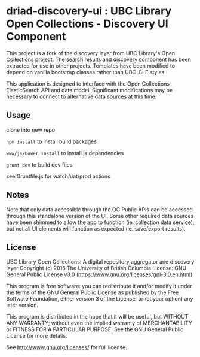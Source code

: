 # driad-discovery-ui : UBC Library Open Collections - Discovery UI Component

This project is a fork of the discovery layer from UBC Library's Open Collections project. The search results and discovery component has been extracted for use in other projects. Templates have been modified to depend on vanilla bootstrap classes rather than UBC-CLF styles.

This application is designed to interface with the Open Collections ElasticSearch API and data model. Significant modifications may be necessary to connect to alternative data sources at this time.

## Usage
clone into new repo

`npm install` to install build packages

`www/js/bower install` to install js dependencies

`grunt dev` to build dev files

see Gruntfile.js for watch/uat/prod actions


## Notes
Note that only data accessible through the OC Public APIs can be accessed through this standalone version of the UI. Some other required data sources have been shimmed to allow the app to function (ie. collection data service), but not all UI elements will function as expected (ie. save/export results).


## License
UBC Library Open Collections: A digital repository aggregator and discovery layer
Copyright (c) 2016 The University of British Columbia
License: GNU General Public License v3.0 (https://www.gnu.org/licenses/gpl-3.0.en.html)

This program is free software: you can redistribute it and/or modify
it under the terms of the GNU General Public License as published by
the Free Software Foundation, either version 3 of the License, or
(at your option) any later version.

This program is distributed in the hope that it will be useful,
but WITHOUT ANY WARRANTY; without even the implied warranty of
MERCHANTABILITY or FITNESS FOR A PARTICULAR PURPOSE.  See the
GNU General Public License for more details.

See http://www.gnu.org/licenses/ for full license.